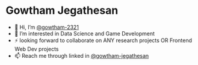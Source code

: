 # Gowtham Jegathesan
- 👋 Hi, I’m [@gowtham-2321](https://github.com/gowtham-2321)
- 👀 I’m interested in Data Science and Game Development
- ⚡ looking forward to collaborate on ANY research projects OR Frontend Web Dev projects
- 📫 Reach me through linked in [@gowtham-jegathesan](https://www.linkedin.com/in/gowtham-jegathesan/)

